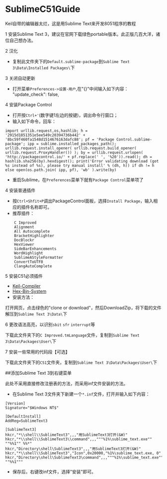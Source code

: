 # SublimeC51Guide
Keil自带的编辑器太烂，这是用Sublime Text来开发8051程序的教程

1 安装Sublime Text 3，建议在官网下载绿色portable版本。此正版几百大洋，诸位自己想办法。

2 汉化
* 复制此文件夹下的`Default.sublime-package`到`Sublime Text 3\Data\Installed Packages\`下

3 关闭自动更新
* 打开菜单`Preferences->设置-用户`,在"{}"中间输入如下内容：
	"update_check": false,

4 安装Package Control
* 打开按`Ctrl+'`(数字键1左边的按键)，调出命令行窗口；
* 输入如下命令，回车：
```
import urllib.request,os,hashlib; h = '2915d1851351e5ee549c20394736b442' + '8bc59f460fa1548d1514676163dafc88'; pf = 'Package Control.sublime-package'; ipp = sublime.installed_packages_path(); urllib.request.install_opener( urllib.request.build_opener( urllib.request.ProxyHandler()) ); by = urllib.request.urlopen( 'http://packagecontrol.io/' + pf.replace(' ', '%20')).read(); dh = hashlib.sha256(by).hexdigest(); print('Error validating download (got %s instead of %s), please try manual install' % (dh, h)) if dh != h else open(os.path.join( ipp, pf), 'wb' ).write(by)
```
* 重启Sublime，在`Preferences`菜单下就有`Package Control`菜单项了



4 安装普通插件
* 按`Ctrl+Shfit+P`调出PackageControl面板，选择`Install Package`，输入相应的插件名称即可。
* 推荐插件：
```
	C Improved
	Alignment
	All Autocomplete
	BracketHighlighter
	DocBlockr
	HexViewer
	SideBarEnhancements
	WordHighlight
	SublimeAStyleFormatter
	ConvertToUTF8
	ClangAutoComplete
```

5 安装C51必须插件
* [Keil-Compiler](https://github.com/bingdianfeishui/sublime-Keil-Compiler)
* [Hex-Bin-System](https://github.com/bingdianfeishui/hex-bin_system)
* 安装方法：

打开网页，点击绿色的"clone or download"，然后DownloadZip，将下载的文件解压到`Sublime Text 3\Data\`下

6 更改语法高亮，以识别`sbit` `sfr` `interrupt`等

下载此文件夹下的`C Improved.tmLanguage`文件，复制到`Sublime Text 3\Data\Packages\User\`下

7 安装一些常用的代码段【可选】

下载此文件夹下的`C51`文件夹，复制到`Sublime Text 3\Data\Packages\User\`下



##添加Sublime Text 3到右键菜单

此处不采用直接修改注册表的方法，而采用inf文件安装的方法。

* 在Sublime Text 3文件夹下新建一个`*.inf`文件，打开并输入如下内容：

```
[Version]
Signature="$Windows NT$"

[DefaultInstall]
AddReg=SublimeText3

[SublimeText3]
hkcr,"*\\shell\\SublimeText3",,,"用SublimeText3打开(&W)"
hkcr,"*\\shell\\SublimeText3\\command",,,"""%1%\sublime_text.exe"" ""%%1"" %%*"
hkcr,"Directory\shell\SublimeText3",,,"用SublimeText3打开(&W)"
hkcr,"*\\shell\\SublimeText3","Icon",0x20000,"%1%\sublime_text.exe, 0"
hkcr,"Directory\shell\SublimeText3\command",,,"""%1%\sublime_text.exe"" ""%%1"""

```
* 保存后，右键改inf文件，选择"安装"即可。

